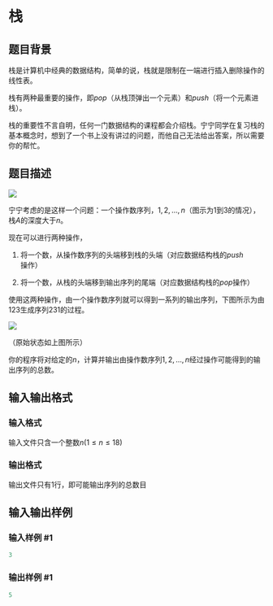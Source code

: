 # 栈

## 题目背景

栈是计算机中经典的数据结构，简单的说，栈就是限制在一端进行插入删除操作的线性表。

栈有两种最重要的操作，即$pop$（从栈顶弹出一个元素）和$push$（将一个元素进栈）。

栈的重要性不言自明，任何一门数据结构的课程都会介绍栈。宁宁同学在复习栈的基本概念时，想到了一个书上没有讲过的问题，而他自己无法给出答案，所以需要你的帮忙。

## 题目描述

 ![](https://cdn.luogu.com.cn/upload/pic/18.png)

宁宁考虑的是这样一个问题：一个操作数序列，$1,2,...,n$（图示为1到3的情况），栈$A$的深度大于$n$。

现在可以进行两种操作，

1. 将一个数，从操作数序列的头端移到栈的头端（对应数据结构栈的$push$操作）

2. 将一个数，从栈的头端移到输出序列的尾端（对应数据结构栈的$pop$操作）

使用这两种操作，由一个操作数序列就可以得到一系列的输出序列，下图所示为由$1 2 3$生成序列$2 3 1$的过程。

![](https://cdn.luogu.com.cn/upload/pic/19.png)

（原始状态如上图所示）

你的程序将对给定的$n$，计算并输出由操作数序列$1,2,…,n$经过操作可能得到的输出序列的总数。

## 输入输出格式

### 输入格式

输入文件只含一个整数$n(1≤n≤18)$

### 输出格式

输出文件只有$1$行，即可能输出序列的总数目

## 输入输出样例

### 输入样例 #1

```cpp
3

```
### 输出样例 #1

```cpp
5

```
